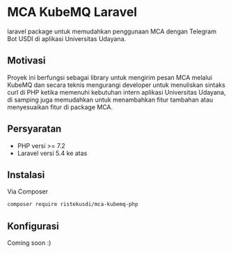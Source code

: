 # MCA KubeMQ Laravel
laravel package untuk memudahkan penggunaan MCA dengan Telegram Bot USDI di aplikasi Universitas Udayana.

## Motivasi
Proyek ini berfungsi sebagai library untuk mengirim pesan MCA melalui KubeMQ dan secara teknis mengurangi developer untuk menuliskan sintaks curl di PHP ketika memenuhi kebutuhan intern aplikasi Universitas Udayana, di samping juga memudahkan untuk menambahkan fitur tambahan atau menyesuaikan fitur di package MCA.

## Persyaratan

- PHP versi >= 7.2
- Laravel versi 5.4 ke atas

## Instalasi

Via Composer

```bash
composer require ristekusdi/mca-kubemq-php
```

## Konfigurasi

Coming soon :)
